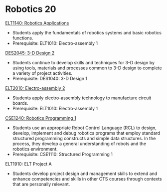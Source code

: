 # Robotics 20

[ELT1140: Robotics Applications](ELT1140.md)

* Students apply the fundamentals of robotics systems and basic robotics functions.
* Prerequisite: ELT1010: Electro-assembly 1

[DES2045: 3-D Design 2](DES2045.md)

* Students continue to develop skills and techniques for 3-D design by using tools, materials and processes common to 3-D design to complete a variety of project activities.
* Prerequisite: DES1040: 3-D Design 1

[ELT2010: Electro-assembly 2](ELT2010.md)

* Students apply electro-assembly technology to manufacture circuit boards.
* Prerequisite: ELT1010: Electro-assembly 1

[CSE1240: Robotics Programming 1](CSE1240.md)

* Students use an appropriate Robot Control Language (RCL) to design, develop, implement and debug robotics programs that employ standard structured programming constructs and simple data structures. In the process, they develop a general understanding of robots and the robotics environment.
* Prerequisite: CSE1110: Structured Programming 1

ELT1910: ELT Project A

* Students develop project design and management skills to extend and enhance competencies and skills in other CTS courses through contexts that are personally relevant.

